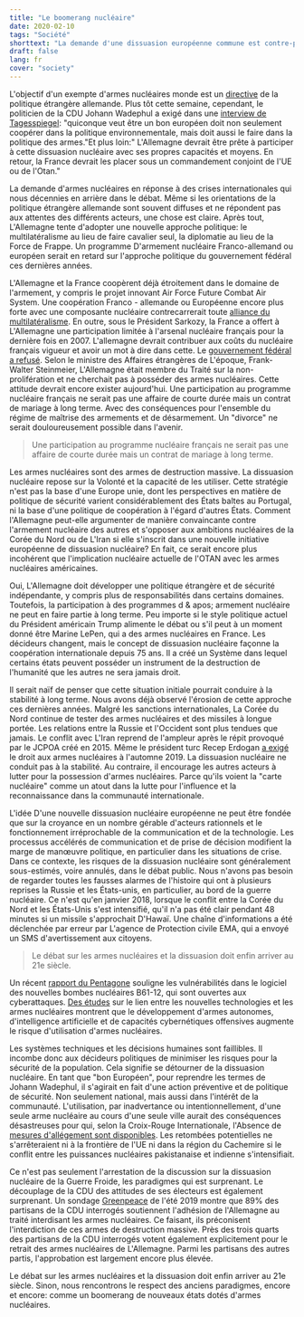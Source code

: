 ```yaml
---
title: "Le boomerang nucléaire"
date: 2020-02-10
tags: "Société"
shorttext: "La demande d'une dissuasion européenne commune est contre-productive. Dans l'avenir, il pourrait y avoir encore plus d'états dotés d'armes nucléaires."
draft: false
lang: fr
cover: "society"
---
```


L'objectif d'un exempte d'armes nucléaires monde est un [directive](https://www.auswaertiges-amt.de/en/aussenpolitik/themen/abruestung/-/218358 "AGermany as an active partner for global disarmament and arms control") de la politique étrangère allemande. Plus tôt cette semaine, cependant, le politicien de la CDU Johann Wadephul a exigé dans une [interview de Tagesspiegel](https://www.tagesspiegel.de/politik/interview-mit-unions-fraktionsvize-johann-wadephul-wir-sollten-uns-an-nuklearer-abschreckung-beteiligen/25500266.html "Wir sollten uns an nuklearer Abschreckung beteiligen"): "quiconque veut être un bon européen doit non seulement coopérer dans la politique environnementale, mais doit aussi le faire dans la politique des armes."Et plus loin:" L'Allemagne devrait être prête à participer à cette dissuasion nucléaire avec ses propres capacités et moyens. En retour, la France devrait les placer sous un commandement conjoint de l'UE ou de l'Otan."

La demande d'armes nucléaires en réponse à des crises internationales qui nous décennies en arrière dans le débat. Même si les orientations de la politique étrangère allemande sont souvent diffuses et ne répondent pas aux attentes des différents acteurs, une chose est claire. Après tout, L'Allemagne tente d'adopter une nouvelle approche politique: le multilatéralisme au lieu de faire cavalier seul, la diplomatie au lieu de la Force de Frappe. Un programme D'armement nucléaire Franco-allemand ou européen serait en retard sur l'approche politique du gouvernement fédéral ces dernières années.

L'Allemagne et la France coopèrent déjà étroitement dans le domaine de l'armement, y compris le projet innovant Air Force Future Combat Air System. Une coopération Franco - allemande ou Européenne encore plus forte avec une composante nucléaire contrecarrerait toute [alliance du multilatéralisme](https://www.auswaertiges-amt.de/en/aussenpolitik/network-international-team-players/2130410 "Alliance for Multilateralism: Fostering a network of international team players"). En outre, sous le Président Sarkozy, la France a offert à L'Allemagne une participation limitée à l'arsenal nucléaire français pour la dernière fois en 2007. L'allemagne devrait contribuer aux coûts du nucléaire français vigueur et avoir un mot à dire dans cette. Le [gouvernement fédéral a refusé](https://foreignpolicy.com/2007/09/17/sarkozy-tries-to-slip-merkel-some-nukes/ "Sarkozy tries to slip Merkel some nukes"). Selon le ministre des Affaires étrangères de L'époque, Frank-Walter Steinmeier, L'Allemagne était membre du Traité sur la non-prolifération et ne cherchait pas à posséder des armes nucléaires. Cette attitude devrait encore exister aujourd'hui. Une participation au programme nucléaire français ne serait pas une affaire de courte durée mais un contrat de mariage à long terme. Avec des conséquences pour l'ensemble du régime de maîtrise des armements et de désarmement. Un "divorce" ne serait douloureusement possible dans l'avenir.

> Une participation au programme nucléaire français ne serait pas une affaire de courte durée mais un contrat de mariage à long terme.

Les armes nucléaires sont des armes de destruction massive. La dissuasion nucléaire repose sur la Volonté et la capacité de les utiliser. Cette stratégie n'est pas la base d'une Europe unie, dont les perspectives en matière de politique de sécurité varient considérablement des États baltes au Portugal, ni la base d'une politique de coopération à l'égard d'autres États. Comment l'Allemagne peut-elle argumenter de manière convaincante contre l'armement nucléaire des autres et s'opposer aux ambitions nucléaires de la Corée du Nord ou de L'Iran si elle s'inscrit dans une nouvelle initiative européenne de dissuasion nucléaire? En fait, ce serait encore plus incohérent que l'implication nucléaire actuelle de l'OTAN avec les armes nucléaires américaines.

Oui, L'Allemagne doit développer une politique étrangère et de sécurité indépendante, y compris plus de responsabilités dans certains domaines. Toutefois, la participation à des programmes d & apos; armement nucléaire ne peut en faire partie à long terme. Peu importe si le style politique actuel du Président américain Trump alimente le débat ou s'il peut à un moment donné être Marine LePen, qui a des armes nucléaires en France. Les décideurs changent, mais le concept de dissuasion nucléaire façonne la coopération internationale depuis 75 ans. Il a créé un Système dans lequel certains états peuvent posséder un instrument de la destruction de l'humanité que les autres ne sera jamais droit.

Il serait naïf de penser que cette situation initiale pourrait conduire à la stabilité à long terme. Nous avons déjà observé l'érosion de cette approche ces dernières années. Malgré les sanctions internationales, La Corée du Nord continue de tester des armes nucléaires et des missiles à longue portée. Les relations entre la Russie et l'Occident sont plus tendues que jamais. Le conflit avec L'Iran reprend de l'ampleur après le répit provoqué par le JCPOA créé en 2015. Même le président turc Recep Erdogan [a exigé](https://foreignpolicy.com/2019/11/01/turkey-long-nuclear-dreams-erdogan-bomb/ "Turkey Has Long Had Nuclear Dreams") le droit aux armes nucléaires à l'automne 2019. La dissuasion nucléaire ne conduit pas à la stabilité. Au contraire, il encourage les autres acteurs à lutter pour la possession d'armes nucléaires. Parce qu'ils voient la "carte nucléaire" comme un atout dans la lutte pour l'influence et la reconnaissance dans la communauté internationale.

L'idée D'une nouvelle dissuasion nucléaire européenne ne peut être fondée que sur la croyance en un nombre gérable d'acteurs rationnels et le fonctionnement irréprochable de la communication et de la technologie. Les processus accélérés de communication et de prise de décision modifient la marge de manœuvre politique, en particulier dans les situations de crise. Dans ce contexte, les risques de la dissuasion nucléaire sont généralement sous-estimés, voire annulés, dans le débat public. Nous n'avons pas besoin de regarder toutes les fausses alarmes de l'histoire qui ont à plusieurs reprises la Russie et les États-unis, en particulier, au bord de la guerre nucléaire. Ce n'est qu'en janvier 2018, lorsque le conflit entre la Corée du Nord et les États-Unis s'est intensifié, qu'il n'a pas été clair pendant 48 minutes si un missile s'approchait D'Hawaï. Une chaîne d'informations a été déclenchée par erreur par L'agence de Protection civile EMA, qui a envoyé un SMS d'avertissement aux citoyens.

> Le débat sur les armes nucléaires et la dissuasion doit enfin arriver au 21e siècle.

Un récent [rapport du Pentagone](/static/downloads/2019b61.pdf "B61 Mod 12 Life Extension Program Tail Kit Assembly") souligne les vulnérabilités dans le logiciel des nouvelles bombes nucléaires B61-12, qui sont ouvertes aux cyberattaques. [Des études](https://www.icanw.org/emergingtechnologies "Emerging technologies and nuclear risks") sur le lien entre les nouvelles technologies et les armes nucléaires montrent que le développement d'armes autonomes, d'intelligence artificielle et de capacités cybernétiques offensives augmente le risque d'utilisation d'armes nucléaires.

Les systèmes techniques et les décisions humaines sont faillibles. Il incombe donc aux décideurs politiques de minimiser les risques pour la sécurité de la population. Cela signifie se détourner de la dissuasion nucléaire. En tant que "bon Européen", pour reprendre les termes de Johann Wadephul, il s'agirait en fait d'une action préventive et de politique de sécurité. Non seulement national, mais aussi dans l'intérêt de la communauté. L'utilisation, par inadvertance ou intentionnellement, d'une seule arme nucléaire au cours d'une seule ville aurait des conséquences désastreuses pour qui, selon la Croix-Rouge Internationale, l'Absence de [mesures d'allégement sont disponibles](https://www.icrc.org/en/nuclear-weapons-a-threat-to-humanity "Nuclear weapons - an intolerable threat to humanity"). Les retombées potentielles ne s'arrêteraient ni à la frontière de l'UE ni dans la région du Cachemire si le conflit entre les puissances nucléaires pakistanaise et indienne s'intensifiait.

Ce n'est pas seulement l'arrestation de la discussion sur la dissuasion nucléaire de la Guerre Froide, les paradigmes qui est surprenant. Le découplage de la CDU des attitudes de ses électeurs est également surprenant. Un sondage [Greenpeace](/static/downloads/umfrage_ende_inf-vertrag.pdf "Greenpeace Umfrage") de l'été 2019 montre que 89% des partisans de la CDU interrogés soutiennent l'adhésion de l'Allemagne au traité interdisant les armes nucléaires. Ce faisant, ils préconisent l'interdiction de ces armes de destruction massive. Près des trois quarts des partisans de la CDU interrogés votent également explicitement pour le retrait des armes nucléaires de L'Allemagne. Parmi les partisans des autres partis, l'approbation est largement encore plus élevée.

Le débat sur les armes nucléaires et la dissuasion doit enfin arriver au 21e siècle. Sinon, nous rencontrons le respect des anciens paradigmes, encore et encore: comme un boomerang de nouveaux états dotés d'armes nucléaires.
